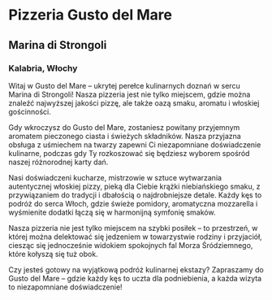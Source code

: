 # Pizzeria Gusto del Mare
## Marina di Strongoli
### Kalabria, Włochy



Witaj w Gusto del Mare – ukrytej perełce kulinarnych doznań w sercu Marina di Strongoli! Nasza pizzeria jest nie tylko miejscem, gdzie można znaleźć najwyższej jakości pizzę, ale także oazą smaku, aromatu i włoskiej gościnności.

Gdy wkroczysz do Gusto del Mare, zostaniesz powitany przyjemnym aromatem pieczonego ciasta i świeżych składników. Nasza przyjazna obsługa z uśmiechem na twarzy zapewni Ci niezapomniane doświadczenie kulinarne, podczas gdy Ty rozkoszować się będziesz wyborem spośród naszej różnorodnej karty dań.

Nasi doświadczeni kucharze, mistrzowie w sztuce wytwarzania autentycznej włoskiej pizzy, pieką dla Ciebie krążki niebiańskiego smaku, z przywiązaniem do tradycji i dbałością o najdrobniejsze detale. Każdy kęs to podróż do serca Włoch, gdzie świeże pomidory, aromatyczna mozzarella i wyśmienite dodatki łączą się w harmonijną symfonię smaków.

Nasza pizzeria nie jest tylko miejscem na szybki posiłek – to przestrzeń, w której można delektować się jedzeniem w towarzystwie rodziny i przyjaciół, ciesząc się jednocześnie widokiem spokojnych fal Morza Śródziemnego, które kołyszą się tuż obok.

Czy jesteś gotowy na wyjątkową podróż kulinarnej ekstazy? Zapraszamy do Gusto del Mare – gdzie każdy kęs to uczta dla podniebienia, a każda wizyta to niezapomniane doświadczenie!
